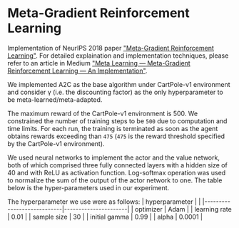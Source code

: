 # Meta-Gradient Reinforcement Learning
Implementation of NeurIPS 2018 paper <a href="https://proceedings.neurips.cc/paper/2018/file/2715518c875999308842e3455eda2fe3-Paper.pdf">"Meta-Gradient Reinforcement Learning"</a>. For detailed explaination and implementation techniques, please refer to an article in Medium <a href="https://hassaann.medium.com/meta-learning-meta-gradient-reinforcement-learning-an-implementation-b62c0054aafe">"Meta Learning — Meta-Gradient Reinforcement Learning — An Implementation"</a>.

We implemented A2C as the base algorithm under CartPole-v1 environment and consider γ (i.e. the discounting factor) as the only hyperparameter to be meta-learned/meta-adapted.

The maximum reward of the CartPole-v1 environment is 500. 
We constrained the number of training steps to be `500` due to computation and time limits. For each run, the training is terminated as soon as the agent obtains rewards exceeding than `475` (`475` is the reward threshold specified by the CartPole-v1 environment). 

We used neural networks to implement the actor and the value network, both of which comprised three fully connected layers with a hidden size of 40 and with ReLU as activation function. Log-softmax operation was used to normalize the sum of the output of the actor network to one. The table below is the hyper-parameters used in our experiment.

The hyperparameter we use were as follows:
| hyperparameter |           |
|----------------------------|----------------------|
| optimizer                  | Adam                 |
| learning rate              | 0.01                 |
| sample size                | 30                   |
| initial gamma              | 0.99                 |
| alpha                      | 0.0001               |
